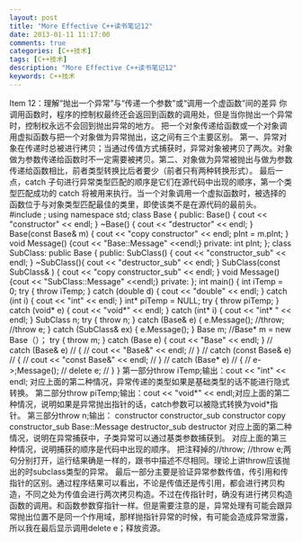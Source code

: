 ```yaml
---
layout: post
title: "More Effective C++读书笔记12"
date: 2013-01-11 11:17:00 
comments: true
categories: [C++技术]
tags: [C++技术]
description: "More Effective C++读书笔记12"
keywords: C++技术
---
```


  Item 12：理解“抛出一个异常”与“传递一个参数”或“调用一个虚函数”间的差异
   你调用函数时，程序的控制权最终还会返回到函数的调用处，但是当你抛出一个异常时，控制权永远不会回到抛出异常的地方。
    把一个对象传递给函数或一个对象调用虚拟函数与把一个对象做为异常抛出，这之间有三个主要区别。
     第一、异常对象在传递时总被进行拷贝；当通过传值方式捕获时，异常对象被拷贝了两次。对象做为参数传递给函数时不一定需要被拷贝。第二、对象做为异常被抛出与做为参数传递给函数相比，前者类型转换比后者要少（前者只有两种转换形式）。
       最后一点，catch 子句进行异常类型匹配的顺序是它们在源代码中出现的顺序，第一个类型匹配成功的 catch 将被用来执行。当一个对象调用一个虚拟函数时，被选择的函数位于与对象类型匹配最佳的类里，即使该类不是在源代码的最前头。
      #include <iostream>;
using namespace std;
class Base
{
public:
    Base() { cout << "constructor" << endl; }
    ~Base()  { cout << "destructor" << endl; }
    Base(const Base& m) { cout << "copy constructor" << endl; pInt = m.pInt; }
    void Message() {cout << "Base::Message" <<endl;}
private:
    int pInt;
};
class SubClass: public Base
{
public:
    SubClass() { cout << "constructor_sub" << endl; }
    ~SubClass(){ cout << "destructor_sub" << endl; }
    SubClass(const SubClass& ) { cout << "copy constructor_sub" << endl; }
    void Message() {cout << "SubClass::Message" <<endl;}
private:
};
int main() {
    int iTemp = 0;
    try
    {
        throw iTemp;
    }
    catch (double d)
    {
        cout << "double" << endl;
    }
    catch (int i)
    {
        cout << "int" << endl;
    }
    int* piTemp = NULL;
    try
    {
        throw piTemp;
    }
    catch (void* e)
    {
        cout << "void*" << endl;
    }
    catch (int* i)
    {
        cout << "int* " << endl;
    }
    SubClass n;
    try
    {
        throw n;
    }
    catch (Base& e)
    {
        e.Message();
        //throw;
        //throw e;
    }
    catch (SubClass& ex)
    {
        e.Message();
    }
    Base m;
    //Base* m = new Base（）；
    try
    {
        throw m;
    }
    catch (Base e)
    {
        cout << "Base" << endl;
    }
//    catch (Base& e)
//    {
//        cout << "Base&" << endl;
//    }
//    catch (const Base& e)
//    {
//        cout << "const Base&" << endl;
//    }
//    catch (Base* e)
//    {
//        e->;Message();
//        delete e;
//    }
}
       第一部分throw iTemp;输出：cout << "int" << endl; 对应上面的第二种情况，异常传递的类型如果是基础类型的话不能进行隐式转换。
        第二部分throw piTemp;输出：cout << "void*" << endl;对应上面的第二种情况，说明如果是异常抛出指针的话，catch参数可以被隐式转换为void*指针。
         第三部分throw n;输出：
          constructor
           constructor_sub
            constructor
             copy constructor_sub
              Base::Message
               destructor_sub
                destructor
                 对应上面的第二种情况，说明在异常捕获中，子类异常可以通过基类参数捕获到。
                  对应上面的第三种情况，说明捕获的顺序是代码中出现的顺序。
                   把注释掉的//throw; //throw e;两句分别打开，运行结果确是一样的，跟书中描述不尽相同。理论上讲throw应该抛出的时subclass类型的异常。
                     最后一部分主要是验证异常参数传值，传引用和传指针的区别。通过程序结果可以看出，不论是传值还是传引用，都会进行拷贝构造，不同之处为传值会进行两次拷贝构造。不过在传指针时，确没有进行拷贝构造函数的调用。和函数参数穿指针一样。但是需要注意的是，异常处理有可能会跟异常抛出位置不是同一个作用域，那样抛指针异常的时候，有可能会造成异常泄露，所以我在最后显示调用delete e；释放资源。
